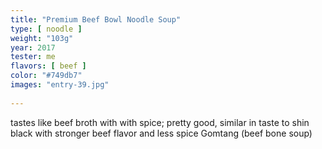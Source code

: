 ```yaml
---
title: "Premium Beef Bowl Noodle Soup"
type: [ noodle ]
weight: "103g"
year: 2017
tester: me
flavors: [ beef ]
color: "#749db7"
images: "entry-39.jpg"
 
---
```


tastes like beef broth with with spice; pretty good, similar in taste to shin black with stronger beef flavor and less spice
Gomtang (beef bone soup)

